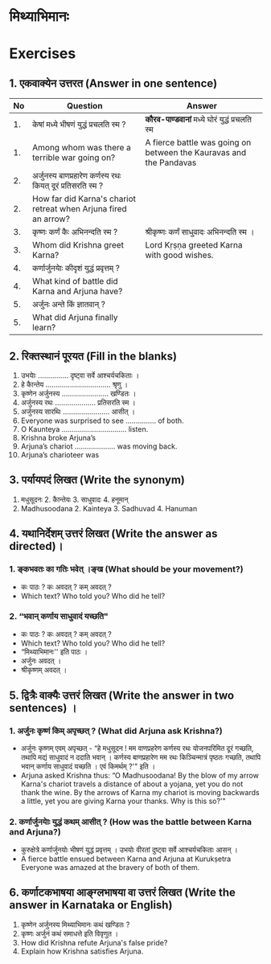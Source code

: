 # मिथ्याभिमानः
# Exercises

## 1. एकवाक्येन उत्तरत (Answer in one sentence)
|No|Question|Answer|
|-|-|-|
|1.| केषां मध्ये भीषणं युद्धं प्रचलति स्म ?|**कौरव-पाण्डवानां** मध्ये घोरं युद्धं प्रचलति स्म|
|1.| Among whom was there a terrible war going on?|A fierce battle was going on between the Kauravas and the Pandavas|
|2.| अर्जुनस्य बाणप्रहारेण कर्णस्य रथः कियत् दूरं प्रतिसरति स्म ?||
|2.| How far did Karna's chariot retreat when Arjuna fired an arrow?||
|3.| कृष्णः कर्णं कैः अभिनन्दति स्म ?|श्रीकृष्णः कर्णं साधुवादः अभिनन्दति स्म ।|
|3.| Whom did Krishna greet Karna?|Lord Kṛṣṇa greeted Karna with good wishes.|
|4.| कर्णार्जुनयाेः कीदृशं युद्धं प्रवृत्तम् ?||
|4.| What kind of battle did Karna and Arjuna have?||
|5.| अर्जुनः अन्ते किं ज्ञातवान् ?||
|5.| What did Arjuna finally learn?||

## 2. रिक्तस्थानं पूरयत (Fill in the blanks)
1. उभयाेः ............... दृष्ट्वा सर्वे आश्चर्यचकिताः ।
2. हे काैन्तेय ................................ श्रृणु ।
3. कृष्णेन अर्जुनस्य ....................... खण्डितः ।
4. अर्जुनस्य रथः .................... प्रतिसरति स्म ।
5. अर्जुनस्य सारथिः ....................... आसीत् ।
1. Everyone was surprised to see ............... of both.
2. O Kaunteya ................................ listen.
3. Krishna broke Arjuna’s
4. Arjuna’s chariot .................... was moving back.
5. Arjuna’s charioteer was

## 3. पर्यायपदं लिखत (Write the synonym)
1. मधुसूदनः 2. काैन्तेयः 3. साधुवादः 4. हनूमान्
1. Madhusoodana 2. Kainteya 3. Sadhuvad 4. Hanuman

## 4. यथानिर्देशम् उत्तरं लिखत (Write the answer as directed)।
### 1. ङ्कभवतः का गतिः भवेत् ।ङ्ख (What should be your movement?)
* कः पाठः ? कः अवदत् ? कम् अवदत् ?
* Which text? Who told you? Who did he tell?
### 2. “भवान्‌ कर्णाय साधुवादं यच्छति"
* कः पाठः ? कः अवदत् ? कम् अवदत् ?
* Which text? Who told you? Who did he tell?
* “मिथ्याभिमानः'' इति पाठः ।
* अर्जुनः अवदत्‌ ।
* श्रीकृष्णम्‌ अवदत्‌ ।

## 5. द्वित्रैः वाक्यैः उत्तरं लिखत (Write the answer in two sentences) ।
### 1. अर्जुनः कृष्णं किम् अपृच्छत् ? (What did Arjuna ask Krishna?)
* अर्जुनः कृष्णम्‌ एवम्‌ अपृच्छत्‌ - “हे मधुसूदन ! मम वाणप्रहरेण कर्णस्य रथः योजनपरिमित दूरं गच्छति, तथापि मद्यं साधुवादं न ददाति भवान्‌ । कर्णस्य बाणप्रहारेण मम रथः किञ्चिन्मात्रं पृष्ठतः गच्छति, तथापि भवान्‌ कर्णाय साधुवादं यच्छति । एवं किमर्थम्‌ ?'" इति ।
* Arjuna asked Krishna thus: “O Madhusoodana! By the blow of my arrow Karna's chariot travels a distance of about a yojana, yet you do not thank the wine. By the arrows of Karna my chariot is moving backwards a little, yet you are giving Karna your thanks. Why is this so?'"

### 2. कर्णार्जुनयाेः युद्धं कथम् आसीत् ? (How was the battle between Karna and Arjuna?)
* कुरुक्षेत्रे कर्णार्जुनयोः भीषणं युद्धं प्रवृत्तम्‌ । उभयोः वीरतां दुष्ट्वा सर्वे आश्चर्यचकिताः आसन्‌ ।
* A fierce battle ensued between Karna and Arjuna at Kurukṣetra Everyone was amazed at the bravery of both of them.

## 6. कर्णाटकभाषया आङ्ग्लभाषया वा उत्तरं लिखत (Write the answer in Karnataka or English)
1. कृष्णेन अर्जुनस्य मिथ्याभिमानः कथं खण्डितः ?
2. कृष्णः अर्जुनं कथं समाधत्ते इति विवृणुत ।
1. How did Krishna refute Arjuna's false pride?
2. Explain how Krishna satisfies Arjuna.
